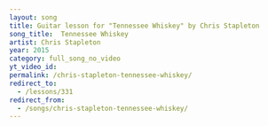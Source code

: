 ```yaml
---
layout: song
title: Guitar lesson for "Tennessee Whiskey" by Chris Stapleton
song_title:  Tennessee Whiskey
artist: Chris Stapleton
year: 2015
category: full_song_no_video
yt_video_id: 
permalink: /chris-stapleton-tennessee-whiskey/
redirect_to:
  - /lessons/331
redirect_from:
  - /songs/chris-stapleton-tennessee-whiskey/
---
```

